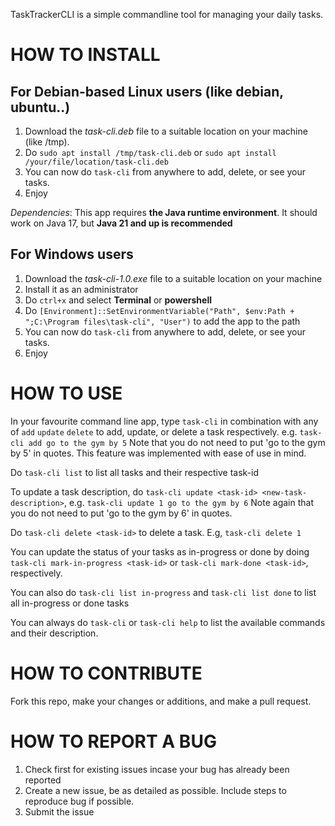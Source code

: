 TaskTrackerCLI is a simple commandline tool for managing your daily tasks.

  # HOW TO INSTALL
  ## For Debian-based Linux users (like debian, ubuntu..)
  1. Download the _task-cli.deb_ file to a suitable location on your machine (like /tmp).
  2. Do `sudo apt install /tmp/task-cli.deb` or `sudo apt install /your/file/location/task-cli.deb`
  3. You can now do `task-cli` from anywhere to add, delete, or see your tasks.
  4. Enjoy

*Dependencies*: This app requires **the Java runtime environment**. It should work on Java 17, but **Java 21 and up is recommended**

  ## For Windows users
  1. Download the _task-cli-1.0.exe_ file  to a suitable location on your machine
  2. Install it as an administrator
  3. Do `ctrl+x` and select **Terminal** or **powershell**
  4. Do `[Environment]::SetEnvironmentVariable("Path", $env:Path + ";C:\Program files\task-cli", "User")` to add the app to the path
  5. You can now do `task-cli` from anywhere to add, delete, or see your tasks.
  6. Enjoy


  # HOW TO USE
  In your favourite command line app, type `task-cli` in combination with any of `add` `update` `delete` to add, update, or delete a task respectively.
  e.g. `task-cli add go to the gym by 5`
  Note that you do not need to put 'go to the gym by 5' in quotes. This feature was implemented with ease of use in mind.
  
  Do `task-cli list` to list all tasks and their respective task-id

  To update a task description, do `task-cli update <task-id> <new-task-description>`, e.g. `task-cli update 1 go to the gym by 6`
  Note again that you do not need to put 'go to the gym by 6' in quotes.

  Do `task-cli delete <task-id>` to delete a task. E.g, `task-cli delete 1`

  You can update the status of your tasks as in-progress or done by doing `task-cli mark-in-progress <task-id>` or `task-cli mark-done <task-id>`, respectively.

  You can also do `task-cli list in-progress` and `task-cli list done` to list all in-progress or done tasks

  You can always do `task-cli` or `task-cli help` to list the available commands and their description.


  # HOW TO CONTRIBUTE
  Fork this repo, make your changes or additions, and make a pull request.

  # HOW TO REPORT A BUG
  1. Check first for existing issues incase your bug has already been reported
  2. Create a new issue, be as detailed as possible. Include steps to reproduce bug if possible.
  3. Submit the issue
  

  
